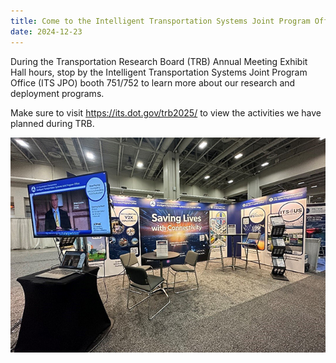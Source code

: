 ```yaml
---
title: Come to the Intelligent Transportation Systems Joint Program Office Booth 751/752 at Transportation Research Board Annual Meeting 2025 to Learn About Our Research and Deployment Programs
date: 2024-12-23
---
```


During the Transportation Research Board (TRB) Annual Meeting Exhibit Hall hours, stop by the Intelligent Transportation Systems Joint Program Office (ITS JPO) booth 751/752 to learn more about our research and deployment programs.

Make sure to visit https://its.dot.gov/trb2025/ to view the activities we have planned during TRB.

![](press-images/trb_2025.jpg) 